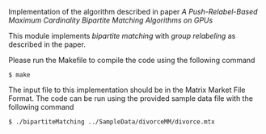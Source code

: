 Implementation of the algorithm described in paper *A Push-Relabel-Based Maximum Cardinality Bipartite Matching Algorithms on GPUs*

This module implements *bipartite matching* with *group relabeling* as described in the paper.

Please run the Makefile to compile the code using the following command

```
$ make
```

The input file to this implementation should be in the Matrix Market File Format. The code can be run using the provided sample data file with the following command

```
$ ./bipartiteMatching ../SampleData/divorceMM/divorce.mtx
```
